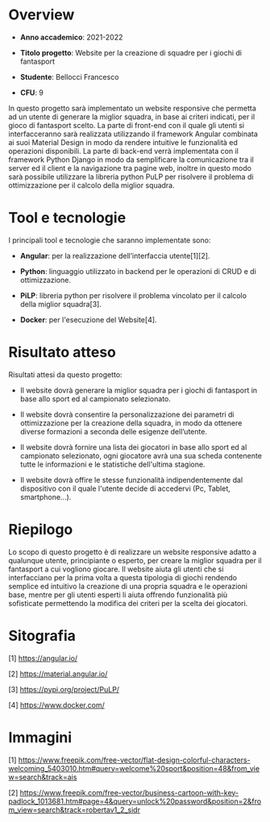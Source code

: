 # Overview

- **Anno accademico**: 2021-2022

- **Titolo progetto**: Website per la creazione di squadre per i giochi di fantasport

- **Studente**: Bellocci Francesco

- **CFU**: 9
    
In questo progetto sarà implementato un website responsive che permetta ad un utente di generare la miglior squadra, in base ai criteri indicati, per il gioco di fantasport scelto.
La parte di front-end con il quale gli utenti si interfacceranno sarà realizzata utilizzando il framework Angular combinata ai suoi Material Design in modo da rendere intuitive le funzionalità ed operazioni disponibili. La parte di back-end verrà implementata con il framework Python Django in modo da semplificare la comunicazione tra il server ed il client e la navigazione tra pagine web, inoltre in questo modo sarà possibile utilizzare la libreria python PuLP per risolvere il problema di ottimizzazione per il calcolo della miglior squadra.


# Tool e tecnologie

I principali tool e tecnologie che saranno implementate sono:

- **Angular**: per la realizzazione dell’interfaccia utente[1][2].

- **Python**: linguaggio utilizzato in backend per le operazioni di CRUD e di ottimizzazione.

- **PiLP**: libreria python per risolvere il problema vincolato per il calcolo della miglior squadra[3].

- **Docker**: per l'esecuzione del Website[4].


# Risultato atteso

Risultati attesi da questo progetto:

- Il website dovrà generare la miglior squadra per i giochi di fantasport in base allo sport ed al campionato selezionato.

- Il website dovrà consentire la personalizzazione dei parametri di ottimizzazione per la creazione della squadra, in modo da ottenere diverse formazioni a seconda delle esigenze dell’utente.

- Il website dovrà fornire una lista dei giocatori in base allo sport ed al campionato selezionato, ogni giocatore avrà una sua scheda contenente tutte le informazioni e le statistiche dell'ultima stagione.

- Il website dovrà offire le stesse funzionalità indipendentemente dal dispositivo con il quale l'utente decide di accedervi (Pc, Tablet, smartphone...).


# Riepilogo 

Lo scopo di questo progetto è di realizzare un website responsive adatto a qualunque utente, principiante o esperto, per creare la miglior squadra per il fantasport a cui vogliono giocare. Il website aiuta gli utenti che si interfacciano per la prima volta a questa tipologia di giochi rendendo semplice ed intuitivo la creazione di una propria squadra e le operazioni base, mentre per gli utenti esperti li aiuta offrendo funzionalità più sofisticate permettendo la modifica dei criteri per la scelta dei giocatori.


# Sitografia

[1] https://angular.io/

[2] https://material.angular.io/

[3] https://pypi.org/project/PuLP/

[4] https://www.docker.com/


# Immagini

[1] https://www.freepik.com/free-vector/flat-design-colorful-characters-welcoming_5403010.htm#query=welcome%20sport&position=48&from_view=search&track=ais

[2] https://www.freepik.com/free-vector/business-cartoon-with-key-padlock_1013681.htm#page=4&query=unlock%20password&position=2&from_view=search&track=robertav1_2_sidr
